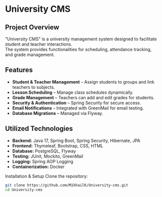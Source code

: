 # University CMS

## Project Overview
"University CMS" is a university management system designed to facilitate student and teacher interactions.  
The system provides functionalities for scheduling, attendance tracking, and grade management.

## Features
- **Student & Teacher Management** – Assign students to groups and link teachers to subjects.
- **Lesson Scheduling** – Manage class schedules dynamically.
- **Grade Management** – Teachers can add and edit grades for students.
- **Security & Authentication** – Spring Security for secure access.
- **Email Notifications** – Integrated with GreenMail for email testing.
- **Database Migrations** – Managed via Flyway.

## Utilized Technologies
- **Backend:** Java 17, Spring Boot, Spring Security, Hibernate, JPA
- **Frontend:** Thymeleaf, Bootstrap, CSS, HTML
- **Database:** PostgreSQL, Flyway
- **Testing:** JUnit, Mockito, GreenMail
- **Logging:** Spring AOP Logging
- **Containerization:** Docker

Installation & Setup
Clone the repository:
   ```sh
   git clone https://github.com/M1khailK/University-cms.git
   cd University-cms
